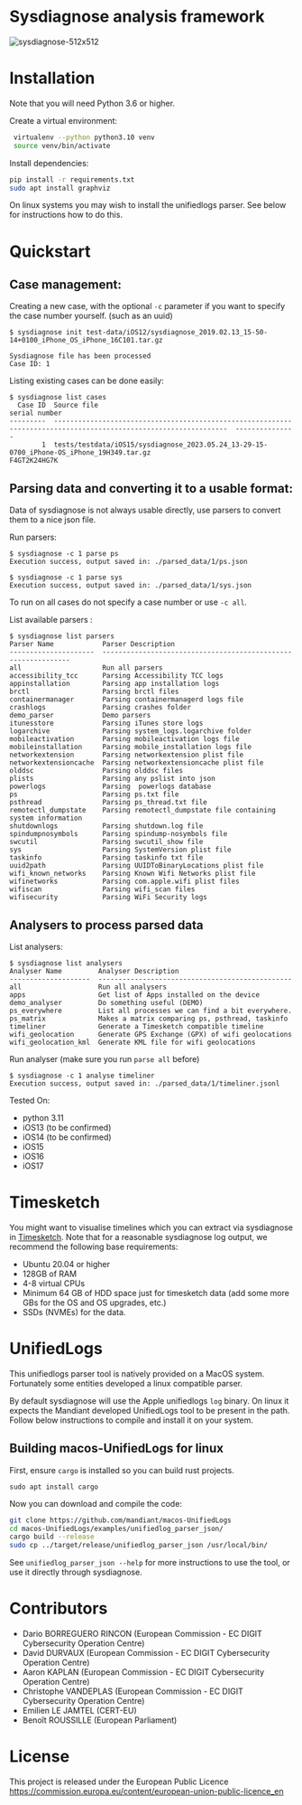 # Sysdiagnose analysis framework

![sysdiagnose-512x512](https://github.com/EC-DIGIT-CSIRC/sysdiagnose/assets/750019/2742ca75-758e-4393-a2d1-5c94d09b0eb3)


# Installation

Note that you will need Python 3.6 or higher.

Create a virtual environment:

```bash
 virtualenv --python python3.10 venv
 source venv/bin/activate
 ```

 Install dependencies:
 ```bash
 pip install -r requirements.txt
 sudo apt install graphviz
 ```

On linux systems you may wish to install the unifiedlogs parser. See below for instructions how to do this.


# Quickstart

## Case management:

Creating a new case, with the optional `-c` parameter if you want to specify the case number yourself. (such as an uuid)
```
$ sysdiagnose init test-data/iOS12/sysdiagnose_2019.02.13_15-50-14+0100_iPhone_OS_iPhone_16C101.tar.gz

Sysdiagnose file has been processed
Case ID: 1
```

Listing existing cases can be done easily:

```
$ sysdiagnose list cases
  Case ID  Source file                                                                                                        serial number
---------  -----------------------------------------------------------------------------------------------------------------  ---------------
        1  tests/testdata/iOS15/sysdiagnose_2023.05.24_13-29-15-0700_iPhone-OS_iPhone_19H349.tar.gz                           F4GT2K24HG7K
```

## Parsing data and converting it to a usable format:
Data of sysdiagnose is not always usable directly, use parsers to convert them to a nice json file.

Run parsers:

```
$ sysdiagnose -c 1 parse ps
Execution success, output saved in: ./parsed_data/1/ps.json

$ sysdiagnose -c 1 parse sys
Execution success, output saved in: ./parsed_data/1/sys.json
```

To run on all cases do not specify a case number or use `-c all`.

List available parsers :

```
$ sysdiagnose list parsers
Parser Name            Parser Description
---------------------  --------------------------------------------------------------
all                    Run all parsers
accessibility_tcc      Parsing Accessibility TCC logs
appinstallation        Parsing app installation logs
brctl                  Parsing brctl files
containermanager       Parsing containermanagerd logs file
crashlogs              Parsing crashes folder
demo_parser            Demo parsers
itunesstore            Parsing iTunes store logs
logarchive             Parsing system_logs.logarchive folder
mobileactivation       Parsing mobileactivation logs file
mobileinstallation     Parsing mobile_installation logs file
networkextension       Parsing networkextension plist file
networkextensioncache  Parsing networkextensioncache plist file
olddsc                 Parsing olddsc files
plists                 Parsing any pslist into json
powerlogs              Parsing  powerlogs database
ps                     Parsing ps.txt file
psthread               Parsing ps_thread.txt file
remotectl_dumpstate    Parsing remotectl_dumpstate file containing system information
shutdownlogs           Parsing shutdown.log file
spindumpnosymbols      Parsing spindump-nosymbols file
swcutil                Parsing swcutil_show file
sys                    Parsing SystemVersion plist file
taskinfo               Parsing taskinfo txt file
uuid2path              Parsing UUIDToBinaryLocations plist file
wifi_known_networks    Parsing Known Wifi Networks plist file
wifinetworks           Parsing com.apple.wifi plist files
wifiscan               Parsing wifi_scan files
wifisecurity           Parsing WiFi Security logs
```

## Analysers to process parsed data
List analysers:

```
$ sysdiagnose list analysers
Analyser Name         Analyser Description
--------------------  ------------------------------------------------
all                   Run all analysers
apps                  Get list of Apps installed on the device
demo_analyser         Do something useful (DEMO)
ps_everywhere         List all processes we can find a bit everywhere.
ps_matrix             Makes a matrix comparing ps, psthread, taskinfo
timeliner             Generate a Timesketch compatible timeline
wifi_geolocation      Generate GPS Exchange (GPX) of wifi geolocations
wifi_geolocation_kml  Generate KML file for wifi geolocations
```

Run analyser (make sure you run `parse all` before)
```
$ sysdiagnose -c 1 analyse timeliner
Execution success, output saved in: ./parsed_data/1/timeliner.jsonl
```

Tested On:
- python 3.11
- iOS13 (to be confirmed)
- iOS14 (to be confirmed)
- iOS15
- iOS16
- iOS17


# Timesketch

You might want to visualise timelines which you can extract via sysdiagnose in [Timesketch](https://timesketch.org/guides/admin/install/).
Note that for a reasonable sysdiagnose log output, we recommend the following base requirements:

- Ubuntu 20.04 or higher
- 128GB of RAM
- 4-8 virtual CPUs
- Minimum 64 GB of HDD space just for timesketch data (add some more GBs for the OS and OS upgrades, etc.)
- SSDs (NVMEs) for the data.

# UnifiedLogs
This unifiedlogs parser tool is natively provided on a MacOS system. Fortunately some entities developed a linux compatible parser.

By default sysdiagnose will use the Apple unifiedlogs `log` binary.
On linux it expects the Mandiant developed UnifiedLogs tool to be present in the path. Follow below instructions to compile and install it on your system.

## Building macos-UnifiedLogs for linux

First, ensure `cargo` is installed so you can build rust projects.
```
sudo apt install cargo
```
Now you can download and compile the code:
```bash
git clone https://github.com/mandiant/macos-UnifiedLogs
cd macos-UnifiedLogs/examples/unifiedlog_parser_json/
cargo build --release
sudo cp ../target/release/unifiedlog_parser_json /usr/local/bin/
```
See `unifiedlog_parser_json --help` for more instructions to use the tool, or use it directly through sysdiagnose.

# Contributors

- Dario BORREGUERO RINCON (European Commission - EC DIGIT Cybersecurity Operation Centre)
- David DURVAUX (European Commission - EC DIGIT Cybersecurity Operation Centre)
- Aaron KAPLAN (European  Commission - EC DIGIT Cybersecurity Operation Centre)
- Christophe VANDEPLAS (European Commission - EC DIGIT Cybersecurity Operation Centre)
- Emilien  LE JAMTEL (CERT-EU)
- Benoît ROUSSILLE (European Parliament)


# License
This project is released under the European Public Licence
https://commission.europa.eu/content/european-union-public-licence_en



